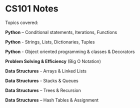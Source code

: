 # CS101 Notes

Topics covered: 

**Python** – Conditional statements, Iterations, Functions

**Python** - Strings, Lists, Dictionaries, Tuples

**Python** - Object oriented programming & classes & Decorators

**Problem Solving & Efficiency** (Big O Notation) 

**Data Structures** - Arrays & Linked Lists

**Data Structures**  - Stacks & Queues

**Data Structures** – Trees & Recursion 

**Data Structures** – Hash Tables & Assignment

